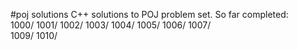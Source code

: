#poj solutions
C++ solutions to POJ problem set. So far completed: </br>
1000/
1001/
1002/
1003/
1004/
1005/
1006/
1007/</br>
1009/
1010/
